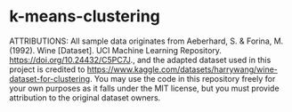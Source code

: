 # k-means-clustering
ATTRIBUTIONS: All sample data originates from Aeberhard, S. & Forina, M. (1992). Wine [Dataset]. UCI Machine Learning Repository. https://doi.org/10.24432/C5PC7J., and the adapted dataset used in this project is credited to https://www.kaggle.com/datasets/harrywang/wine-dataset-for-clustering. You may use the code in this repository freely for your own purposes as it falls under the MIT license, but you must provide attribution to the original dataset owners.
